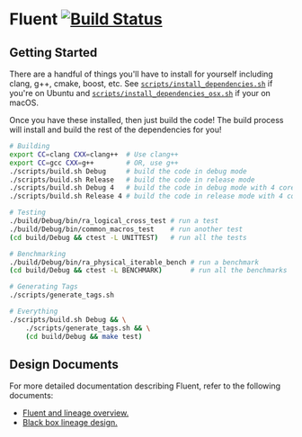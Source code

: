 # Fluent [![Build Status](https://travis-ci.org/ucbrise/fluent.svg?branch=master)](https://travis-ci.org/ucbrise/fluent)

## Getting Started
There are a handful of things you'll have to install for yourself including
clang, g++, cmake, boost, etc. See
[`scripts/install_dependencies.sh`](scripts/install_dependencies.sh) if you're
on Ubuntu and
[`scripts/install_dependencies_osx.sh`](scripts/install_dependencies_osx.sh) if
your on macOS.

Once you have these installed, then just build the code! The build process will
install and build the rest of the dependencies for you!

```bash
# Building
export CC=clang CXX=clang++  # Use clang++
export CC=gcc CXX=g++        # OR, use g++
./scripts/build.sh Debug     # build the code in debug mode
./scripts/build.sh Release   # build the code in release mode
./scripts/build.sh Debug 4   # build the code in debug mode with 4 cores
./scripts/build.sh Release 4 # build the code in release mode with 4 cores

# Testing
./build/Debug/bin/ra_logical_cross_test # run a test
./build/Debug/bin/common_macros_test    # run another test
(cd build/Debug && ctest -L UNITTEST)   # run all the tests

# Benchmarking
./build/Debug/bin/ra_physical_iterable_bench # run a benchmark
(cd build/Debug && ctest -L BENCHMARK)       # run all the benchmarks

# Generating Tags
./scripts/generate_tags.sh

# Everything
./scripts/build.sh Debug && \
    ./scripts/generate_tags.sh && \
    (cd build/Debug && make test)
```

## Design Documents
For more detailed documentation describing Fluent, refer to the following
documents:

- [Fluent and lineage overview.][doc_lineage_overview]
- [Black box lineage design.][doc_black_boxes]

[gpp_tutorial]: http://scholtyssek.org/blog/2015/06/11/install-gcc-with-c14-support-on-ubuntumint
[doc_lineage_overview]: https://docs.google.com/document/d/1ykhcDQv8h9Eiymt47N7kx7oWlAmRbRsuA7EMZTIndNs/edit?usp=sharing
[doc_black_boxes]: https://docs.google.com/document/d/1bEMB0LiDQlCbGVSf2t2vo7RvJc3Dnh1WfRHTPsV0ehE/edit?usp=sharing
